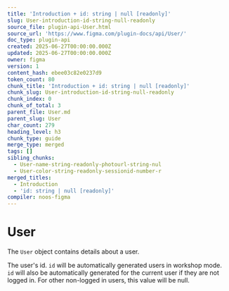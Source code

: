 ```yaml
---
title: 'Introduction + id: string | null [readonly]'
slug: User-introduction-id-string-null-readonly
source_file: plugin-api-User.html
source_url: 'https://www.figma.com/plugin-docs/api/User/'
doc_type: plugin-api
created: 2025-06-27T00:00:00.000Z
updated: 2025-06-27T00:00:00.000Z
owner: figma
version: 1
content_hash: ebee03c82e0237d9
token_count: 80
chunk_title: 'Introduction + id: string | null [readonly]'
chunk_slug: User-introduction-id-string-null-readonly
chunk_index: 0
chunk_of_total: 3
parent_file: User.md
parent_slug: User
char_count: 279
heading_level: h3
chunk_type: guide
merge_type: merged
tags: []
sibling_chunks:
  - User-name-string-readonly-photourl-string-nul
  - User-color-string-readonly-sessionid-number-r
merged_titles:
  - Introduction
  - 'id: string | null [readonly]'
compiler: noos-figma
---
```


# User

The `User` object contains details about a user.

The user's id. `id` will be automatically generated users in workshop mode.
`id` will also be automatically generated for the current user if they are not logged in.
For other non-logged in users, this value will be null.
